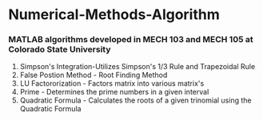 # Numerical-Methods-Algorithm
### MATLAB algorithms developed in MECH 103 and MECH 105 at Colorado State University 
1. Simpson's Integration-Utilizes Simpson's 1/3 Rule and Trapezoidal Rule
2. False Postion Method - Root Finding Method
3. LU Factororization - Factors matrix into various matrix's
4. Prime - Determines the prime numbers in a given interval
5. Quadratic Formula - Calculates the roots of a given trinomial using the Quadratic Formula 

